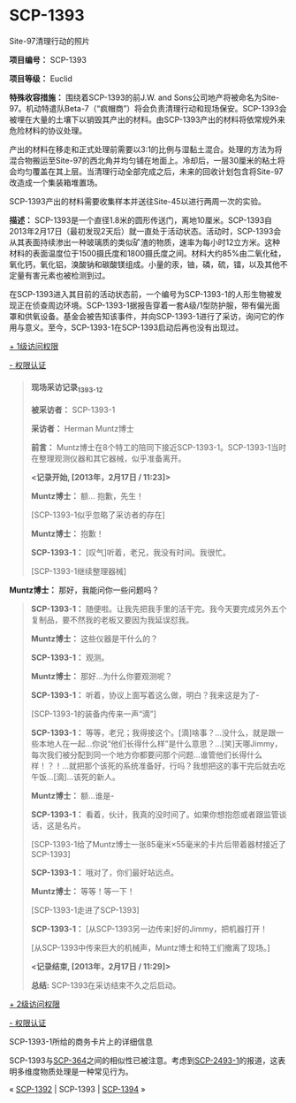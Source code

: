 # SCP-1393
                        




Site-97清理行动的照片



**项目编号：** SCP-1393

**项目等级：** Euclid

**特殊收容措施：** 围绕着SCP-1393的前J.W. and Sons公司地产将被命名为Site-97。机动特遣队Beta-7（“疯帽商”）将会负责清理行动和现场保安。SCP-1393会被埋在大量的土壤下以销毁其产出的材料。由SCP-1393产出的材料将依常规外来危险材料的协议处理。

产出的材料在移走和正式处理前需要以3:1的比例与湿黏土混合。处理的方法为将混合物搬运至Site-97的西北角并均匀铺在地面上。冷却后，一层30厘米的粘土将会均匀覆盖在其上层。当清理行动全部完成之后，未来的回收计划包含将Site-97改造成一个集装箱堆置场。

SCP-1393产出的材料需要收集样本并送往Site-45以进行两周一次的实验。

**描述：** SCP-1393是一个直径1.8米的圆形传送门，离地10厘米。SCP-1393自2013年2月17日（最初发现2天后）就一直处于活动状态。活动时，SCP-1393会从其表面持续渗出一种玻璃质的类似矿渣的物质，速率为每小时12立方米。这种材料的表面温度位于1500摄氏度和1800摄氏度之间。材料大约85%由二氧化硅，氧化钙，氧化铝，溴酸钠和碳酸镁组成。小量的汞，铀，磷，硫，镭，以及其他不定量有害元素也被检测到过。

在SCP-1393进入其目前的活动状态前，一个编号为SCP-1393-1的人形生物被发现正在侦查周边环境。SCP-1393-1据报告穿着一套A级/1型防护服，带有偏光面罩和供氧设备。基金会被告知该事件，并向SCP-1393-1进行了采访，询问它的作用与意义。至今，SCP-1393-1在SCP-1393启动后再也没有出现过。


<a shape='rect' class='collapsible-block-link' href='javascript:;'>+&#160;1&#32423;&#35775;&#38382;&#26435;&#38480;</a>

<a shape='rect' class='collapsible-block-link' href='javascript:;'>-&#160;&#26435;&#38480;&#35748;&#35777;</a>


> #### 现场采访记录<sub>1393-12</sub>
> 
> **被采访者：** SCP-1393-1
> 
> **采访者：** Herman Muntz博士
> 
> **前言：** Muntz博士在8个特工的陪同下接近SCP-1393-1。SCP-1393-1当时在整理观测仪器和其它器械，似乎准备离开。
> 
> **<记录开始, [2013年，2月17日 / 11:23]>** 
> 
> **Muntz博士：** 额… 抱歉，先生！
> 
> [SCP-1393-1似乎忽略了采访者的存在]
> 
> **Muntz博士：** 抱歉！
> 
> **SCP-1393-1：** [叹气]听着，老兄，我没有时间。我很忙。
> 
> [SCP-1393-1继续整理器械]

**Muntz博士：** 那好，我能问你一些问题吗？
> 
> **SCP-1393-1：** 随便啦。让我先把我手里的活干完。我今天要完成另外五个复制品，要不然我的老板又要因为我延误怼我。
> 
> **Muntz博士：** 这些仪器是干什么的？
> 
> **SCP-1393-1：** 观测。
> 
> **Muntz博士：** 那好…为什么你要观测呢？
> 
> **SCP-1393-1：** 听着，协议上面写着这么做，明白？我来这是为了-
> 
> [SCP-1393-1的装备内传来一声“滴”]
> 
> **SCP-1393-1：** 等等，老兄；我得接这个。[滴]啥事？…没什么，就是跟一些本地人在一起…你说“他们长得什么样”是什么意思？…[笑]天哪Jimmy，每次我们被分配到同一个地方你都要问那个问题…谁管他们长得什么样！？！…就把那个该死的系统准备好，行吗？我想把这的事干完后就去吃午饭…[滴]…该死的新人。
> 
> **Muntz博士：** 额…谁是-
> 
> **SCP-1393-1：** 看着，伙计，我真的没时间了。如果你想抱怨或者跟监管谈话，这是名片。
> 
> [SCP-1393-1给了Muntz博士一张85毫米×55毫米的卡片后带着器材接近了SCP-1393]
> 
> **SCP-1393-1：** 哦对了，你们最好站远点。
> 
> **Muntz博士：** 等等！等一下！
> 
> [SCP-1393-1走进了SCP-1393]
> 
> **SCP-1393-1：**  [从SCP-1393另一边传来]好的Jimmy，把机器打开！
> 
> [从SCP-1393中传来巨大的机械声，Muntz博士和特工们撤离了现场。]
> 
> **<记录结束, [2013年，2月17日 / 11:29]>** 
> 
> **总结:** SCP-1393在采访结束不久之后启动。
> 





<a shape='rect' class='collapsible-block-link' href='javascript:;'>+&#160;2&#32423;&#35775;&#38382;&#26435;&#38480;</a>

<a shape='rect' class='collapsible-block-link' href='javascript:;'>-&#160;&#26435;&#38480;&#35748;&#35777;</a>




SCP-1393-1所给的商务卡片上的详细信息





SCP-1393与[SCP-364](/scp-364)之间的相似性已被注意。考虑到<a shape='rect' class='newpage' href='/scp-2493'>SCP-2493-1</a>的报道，这表明多维度物质处理是一种常见行为。




« <a shape='rect' class='newpage' href='/scp-1392'>SCP-1392</a> | SCP-1393 | <a shape='rect' class='newpage' href='/scp-1394'>SCP-1394</a> »





                    